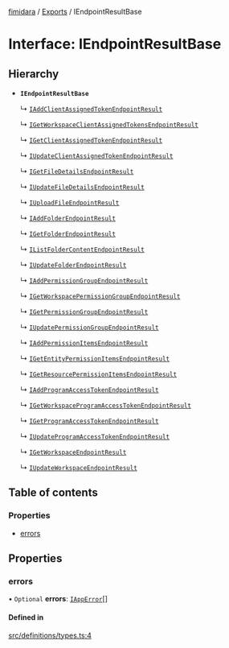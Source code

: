 [fimidara](../README.md) / [Exports](../modules.md) / IEndpointResultBase

# Interface: IEndpointResultBase

## Hierarchy

- **`IEndpointResultBase`**

  ↳ [`IAddClientAssignedTokenEndpointResult`](IAddClientAssignedTokenEndpointResult.md)

  ↳ [`IGetWorkspaceClientAssignedTokensEndpointResult`](IGetWorkspaceClientAssignedTokensEndpointResult.md)

  ↳ [`IGetClientAssignedTokenEndpointResult`](IGetClientAssignedTokenEndpointResult.md)

  ↳ [`IUpdateClientAssignedTokenEndpointResult`](IUpdateClientAssignedTokenEndpointResult.md)

  ↳ [`IGetFileDetailsEndpointResult`](IGetFileDetailsEndpointResult.md)

  ↳ [`IUpdateFileDetailsEndpointResult`](IUpdateFileDetailsEndpointResult.md)

  ↳ [`IUploadFileEndpointResult`](IUploadFileEndpointResult.md)

  ↳ [`IAddFolderEndpointResult`](IAddFolderEndpointResult.md)

  ↳ [`IGetFolderEndpointResult`](IGetFolderEndpointResult.md)

  ↳ [`IListFolderContentEndpointResult`](IListFolderContentEndpointResult.md)

  ↳ [`IUpdateFolderEndpointResult`](IUpdateFolderEndpointResult.md)

  ↳ [`IAddPermissionGroupEndpointResult`](IAddPermissionGroupEndpointResult.md)

  ↳ [`IGetWorkspacePermissionGroupEndpointResult`](IGetWorkspacePermissionGroupEndpointResult.md)

  ↳ [`IGetPermissionGroupEndpointResult`](IGetPermissionGroupEndpointResult.md)

  ↳ [`IUpdatePermissionGroupEndpointResult`](IUpdatePermissionGroupEndpointResult.md)

  ↳ [`IAddPermissionItemsEndpointResult`](IAddPermissionItemsEndpointResult.md)

  ↳ [`IGetEntityPermissionItemsEndpointResult`](IGetEntityPermissionItemsEndpointResult.md)

  ↳ [`IGetResourcePermissionItemsEndpointResult`](IGetResourcePermissionItemsEndpointResult.md)

  ↳ [`IAddProgramAccessTokenEndpointResult`](IAddProgramAccessTokenEndpointResult.md)

  ↳ [`IGetWorkspaceProgramAccessTokenEndpointResult`](IGetWorkspaceProgramAccessTokenEndpointResult.md)

  ↳ [`IGetProgramAccessTokenEndpointResult`](IGetProgramAccessTokenEndpointResult.md)

  ↳ [`IUpdateProgramAccessTokenEndpointResult`](IUpdateProgramAccessTokenEndpointResult.md)

  ↳ [`IGetWorkspaceEndpointResult`](IGetWorkspaceEndpointResult.md)

  ↳ [`IUpdateWorkspaceEndpointResult`](IUpdateWorkspaceEndpointResult.md)

## Table of contents

### Properties

- [errors](IEndpointResultBase.md#errors)

## Properties

### errors

• `Optional` **errors**: [`IAppError`](IAppError.md)[]

#### Defined in

[src/definitions/types.ts:4](https://github.com/softkave/files-js/blob/353a07f/src/definitions/types.ts#L4)
